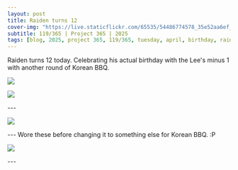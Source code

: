 ```yaml
---
layout: post
title: Raiden turns 12
cover-img: "https://live.staticflickr.com/65535/54486774578_35e52aa6ef_h.jpg"
subtitle: 119/365 | Project 365 | 2025
tags: [blog, 2025, project 365, 119/365, tuesday, april, birthday, raiden, eats, kbbq, lees]
---
```

<style>
  .intro-header.big-img {
    background-position:center; 
  }
</style>
Raiden turns 12 today. Celebrating his actual birthday with the Lee's minus 1 with another round of Korean BBQ.
<p class="post-img-wrap">
  <img src="https://live.staticflickr.com/65535/54483669152_3b622b45f9_h.jpg">
</p>
<p class="post-img-wrap">
  <img src="https://live.staticflickr.com/65535/54486698599_7e71ebbb56_h.jpg">
</p>
---
<p class="post-img-wrap">
  <img src="https://live.staticflickr.com/65535/54486498001_b81c371dc8_h.jpg">
</p>
---
Wore these before changing it to something else for Korean BBQ. :P
<p class="post-img-wrap">
  <img src="https://live.staticflickr.com/65535/54486698499_c19fb6b7e4_h.jpg">
</p>
---
